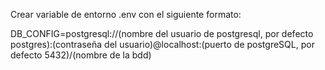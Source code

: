 Crear variable de entorno .env con el siguiente formato:

DB_CONFIG=postgresql://(nombre del usuario de postgresql, por defecto postgres):(contraseña del usuario)@localhost:(puerto de postgreSQL, por defecto 5432)/(nombre de la bdd)